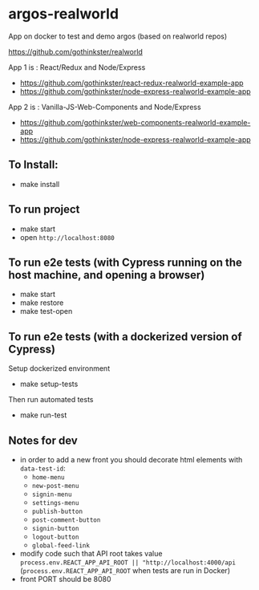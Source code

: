 # argos-realworld
App on docker to test and demo argos (based on realworld repos)

https://github.com/gothinkster/realworld

App 1 is : React/Redux and Node/Express

- https://github.com/gothinkster/react-redux-realworld-example-app
- https://github.com/gothinkster/node-express-realworld-example-app

App 2 is : Vanilla-JS-Web-Components and Node/Express

- https://github.com/gothinkster/web-components-realworld-example-app
- https://github.com/gothinkster/node-express-realworld-example-app

## To Install:

- make install

## To run project

- make start
- open `http://localhost:8080`

## To run e2e tests (with Cypress running on the host machine, and opening a browser)

- make start
- make restore
- make test-open

## To run e2e tests (with a dockerized version of Cypress)

Setup dockerized environment

- make setup-tests

Then run automated tests

- make run-test

## Notes for dev
- in order to add a new front you should decorate html elements with `data-test-id`:
  - `home-menu`
  - `new-post-menu`
  - `signin-menu`
  - `settings-menu`
  - `publish-button`
  - `post-comment-button`
  - `signin-button`
  - `logout-button`
  - `global-feed-link`
- modify code such that API root takes value `process.env.REACT_APP_API_ROOT || "http://localhost:4000/api`
  (`process.env.REACT_APP_API_ROOT` when tests are run in Docker)
- front PORT should be 8080

